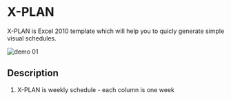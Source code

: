 # X-PLAN

X-PLAN is Excel 2010 template which will help you to quicly generate simple visual schedules.

![demo 01](https://github.com/JaroslavPlavec/x-plan/media/demo01.gif)

## Description

1. X-PLAN is weekly schedule - each column is one week

